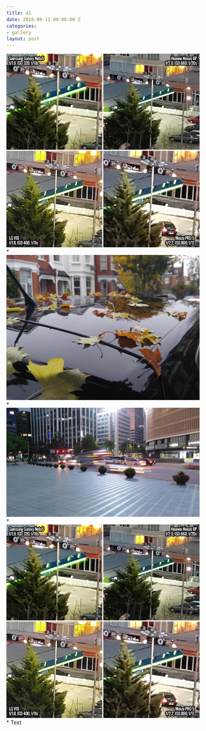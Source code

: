 ```yaml
---
title: a1
date: 2018-09-11 00:00:00 Z
categories:
- gallery
layout: post
---
```


<a href=""><img class="img-responsive" alt="sample" class="ajax-popup-link" src="img/portf_gal/main/3.jpg"></a>*
<img class="img-responsive" alt="sample" src="img/portf_gal/1/1.jpg">*
<img class="img-responsive" alt="sample" src="img/portf_gal/1/2.jpg">*
<img class="img-responsive" alt="sample" src="img/portf_gal/1/3.jpg">*
Text